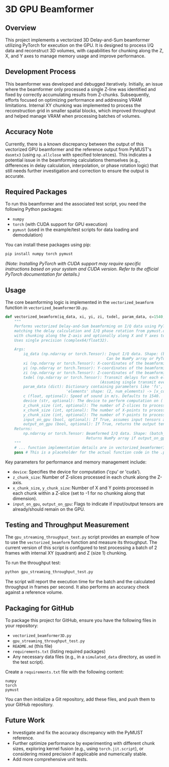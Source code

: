# 3D GPU Beamformer

## Overview

This project implements a vectorized 3D Delay-and-Sum beamformer utilizing PyTorch for execution on the GPU. It is designed to process I/Q data and reconstruct 3D volumes, with capabilities for chunking along the Z, X, and Y axes to manage memory usage and improve performance.

## Development Process

This beamformer was developed and debugged iteratively. Initially, an issue where the beamformer only processed a single Z-line was identified and fixed by correctly accumulating results from Z-chunks. Subsequently, efforts focused on optimizing performance and addressing VRAM limitations. Internal XY chunking was implemented to process the reconstruction grid in smaller spatial blocks, which improved throughput and helped manage VRAM when processing batches of volumes.

## Accuracy Note

Currently, there is a known discrepancy between the output of this vectorized GPU beamformer and the reference output from PyMUST's `dasmtx3` (using `np.allclose` with specified tolerances). This indicates a potential issue in the beamforming calculations themselves (e.g., differences in delay calculation, interpolation, or phase rotation logic) that still needs further investigation and correction to ensure the output is accurate.

## Required Packages

To run this beamformer and the associated test script, you need the following Python packages:

*   `numpy`
*   `torch` (with CUDA support for GPU execution)
*   `pymust` (used in the example/test scripts for data loading and demodulation)

You can install these packages using pip:

```bash
pip install numpy torch pymust
```

*(Note: Installing PyTorch with CUDA support may require specific instructions based on your system and CUDA version. Refer to the official PyTorch documentation for details.)*

## Usage

The core beamforming logic is implemented in the `vectorized_beamform` function in `vectorized_beamformer3D.py`.

```python
def vectorized_beamform(iq_data, xi, yi, zi, txdel, param_data, c=1540, device='cpu', z_chunk_size=4, x_chunk_size=-1, y_chunk_size=-1, input_on_gpu=False, output_on_gpu=False):
    """
    Performs vectorized Delay-and-Sum beamforming on I/Q data using PyTorch,
    matching the delay calculation and I/Q phase rotation from pymust.dasmtx3,
    with chunking along the Z-axis and optionally along X and Y axes to manage memory.
    Uses single precision (complex64/float32).

    Args:
        iq_data (np.ndarray or torch.Tensor): Input I/Q data. Shape: (batch_size, num_samples, num_elements) or (num_samples, num_elements)
                                             Can be NumPy array or PyTorch Tensor.
        xi (np.ndarray or torch.Tensor): X-coordinates of the beamforming grid. Shape: (Nx, Ny, Nz)
        yi (np.ndarray or torch.Tensor): Y-coordinates of the beamforming grid. Shape: (Nx, Ny, Nz)
        zi (np.ndarray or torch.Tensor): Z-coordinates of the beamforming grid. Shape: (Nx, Ny, Nz)
        txdel (np.ndarray or torch.Tensor): Transmit delays for each element. Shape: (1, num_elements) or (num_tx_events, num_elements)
                                          (Assuming single transmit event for now based on simulate_data.py)
        param_data (dict): Dictionary containing parameters like 'fs', 'fc', 'elements'.
                           'elements' shape: (2, num_elements) -> [x_coords, y_coords]
        c (float, optional): Speed of sound in m/s. Defaults to 1540.
        device (str, optional): The device to perform computation on ('cpu' or 'cuda'). Defaults to 'cpu'.
        z_chunk_size (int, optional): The number of Z-slices to process in each chunk. Defaults to 4.
        x_chunk_size (int, optional): The number of X-points to process in each chunk. Defaults to -1 (no X chunking).
        y_chunk_size (int, optional): The number of Y-points to process in each chunk. Defaults to -1 (no Y chunking).
        input_on_gpu (bool, optional): If True, assumes input tensors are already on the GPU. Skips HtoD transfer. Defaults to False.
        output_on_gpu (bool, optional): If True, returns the output tensor on the GPU. Skips DtoH transfer. Defaults to False.
    Returns:
        np.ndarray or torch.Tensor: Beamformed I/Q data. Shape: (batch_size, Nx, Ny, Nz) or (Nx, Ny, Nz)
                                    Returns NumPy array if output_on_gpu is False, otherwise returns PyTorch Tensor on the specified device.
    """
    # ... function implementation details are in vectorized_beamformer3D.py
    pass # This is a placeholder for the actual function code in the .py file

```

Key parameters for performance and memory management include:

*   `device`: Specifies the device for computation ('cpu' or 'cuda').
*   `z_chunk_size`: Number of Z-slices processed in each chunk along the Z-axis.
*   `x_chunk_size`, `y_chunk_size`: Number of X and Y points processed in each chunk within a Z-slice (set to -1 for no chunking along that dimension).
*   `input_on_gpu`, `output_on_gpu`: Flags to indicate if input/output tensors are already/should remain on the GPU.

## Testing and Throughput Measurement

The `gpu_streaming_throughput_test.py` script provides an example of how to use the `vectorized_beamform` function and measure its throughput. The current version of this script is configured to test processing a batch of 2 frames with internal XY (quadrant) and Z (size 1) chunking.

To run the throughput test:

```bash
python gpu_streaming_throughput_test.py
```

The script will report the execution time for the batch and the calculated throughput in frames per second. It also performs an accuracy check against a reference volume.

## Packaging for GitHub

To package this project for GitHub, ensure you have the following files in your repository:

*   `vectorized_beamformer3D.py`
*   `gpu_streaming_throughput_test.py`
*   `README.md` (this file)
*   `requirements.txt` (listing required packages)
*   Any necessary data files (e.g., in a `simulated_data` directory, as used in the test script).

Create a `requirements.txt` file with the following content:

```
numpy
torch
pymust
```

You can then initialize a Git repository, add these files, and push them to your GitHub repository.

## Future Work

*   Investigate and fix the accuracy discrepancy with the PyMUST reference.
*   Further optimize performance by experimenting with different chunk sizes, exploring kernel fusion (e.g., using `torch.jit.script`), or considering mixed precision if applicable and numerically stable.
*   Add more comprehensive unit tests.